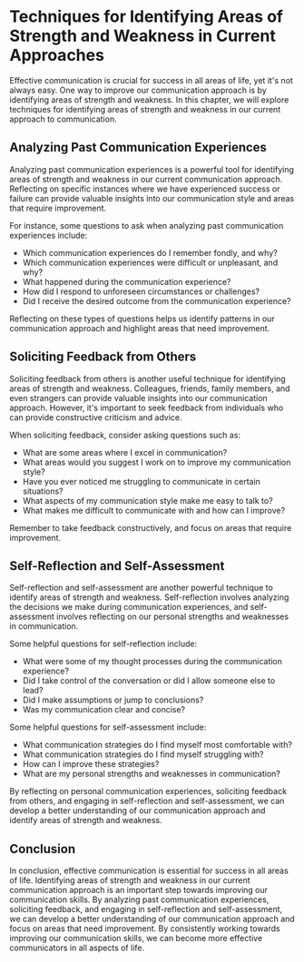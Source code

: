 Techniques for Identifying Areas of Strength and Weakness in Current Approaches
=========================================================================================================================================

Effective communication is crucial for success in all areas of life, yet it's not always easy. One way to improve our communication approach is by identifying areas of strength and weakness. In this chapter, we will explore techniques for identifying areas of strength and weakness in our current approach to communication.

Analyzing Past Communication Experiences
----------------------------------------

Analyzing past communication experiences is a powerful tool for identifying areas of strength and weakness in our current communication approach. Reflecting on specific instances where we have experienced success or failure can provide valuable insights into our communication style and areas that require improvement.

For instance, some questions to ask when analyzing past communication experiences include:

* Which communication experiences do I remember fondly, and why?
* Which communication experiences were difficult or unpleasant, and why?
* What happened during the communication experience?
* How did I respond to unforeseen circumstances or challenges?
* Did I receive the desired outcome from the communication experience?

Reflecting on these types of questions helps us identify patterns in our communication approach and highlight areas that need improvement.

Soliciting Feedback from Others
-------------------------------

Soliciting feedback from others is another useful technique for identifying areas of strength and weakness. Colleagues, friends, family members, and even strangers can provide valuable insights into our communication approach. However, it's important to seek feedback from individuals who can provide constructive criticism and advice.

When soliciting feedback, consider asking questions such as:

* What are some areas where I excel in communication?
* What areas would you suggest I work on to improve my communication style?
* Have you ever noticed me struggling to communicate in certain situations?
* What aspects of my communication style make me easy to talk to?
* What makes me difficult to communicate with and how can I improve?

Remember to take feedback constructively, and focus on areas that require improvement.

Self-Reflection and Self-Assessment
-----------------------------------

Self-reflection and self-assessment are another powerful technique to identify areas of strength and weakness. Self-reflection involves analyzing the decisions we make during communication experiences, and self-assessment involves reflecting on our personal strengths and weaknesses in communication.

Some helpful questions for self-reflection include:

* What were some of my thought processes during the communication experience?
* Did I take control of the conversation or did I allow someone else to lead?
* Did I make assumptions or jump to conclusions?
* Was my communication clear and concise?

Some helpful questions for self-assessment include:

* What communication strategies do I find myself most comfortable with?
* What communication strategies do I find myself struggling with?
* How can I improve these strategies?
* What are my personal strengths and weaknesses in communication?

By reflecting on personal communication experiences, soliciting feedback from others, and engaging in self-reflection and self-assessment, we can develop a better understanding of our communication approach and identify areas of strength and weakness.

Conclusion
----------

In conclusion, effective communication is essential for success in all areas of life. Identifying areas of strength and weakness in our current communication approach is an important step towards improving our communication skills. By analyzing past communication experiences, soliciting feedback, and engaging in self-reflection and self-assessment, we can develop a better understanding of our communication approach and focus on areas that need improvement. By consistently working towards improving our communication skills, we can become more effective communicators in all aspects of life.
